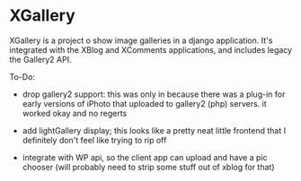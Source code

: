 XGallery
========

XGallery is a project o show image galleries in a django application.  It's integrated with the XBlog and XComments applications, and includes legacy the Gallery2 API. 

To-Do:

- drop gallery2 support: this was only in because there was a plug-in for
  early versions of iPhoto that uploaded to gallery2 (php) servers. it
worked okay and no regerts

- add lightGallery display; this looks like a pretty neat little frontend
  that I definitely don't feel like trying to rip off

- integrate with WP api, so the client app can upload and have a pic chooser
  (will probably need to strip some stuff out of xblog for that)
